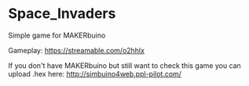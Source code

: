 # Space_Invaders

Simple game for MAKERbuino

Gameplay: https://streamable.com/o2hhlx

If you don't have MAKERbuino but still want to check this game you can upload .hex here: http://simbuino4web.ppl-pilot.com/
